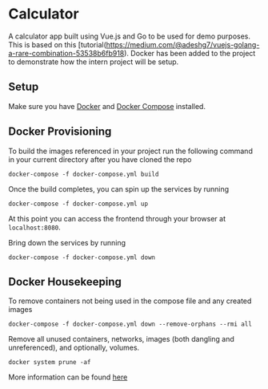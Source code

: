# Calculator 
A calculator app built using Vue.js and Go to be used for demo purposes. This is based on this [tutorial(https://medium.com/@adeshg7/vuejs-golang-a-rare-combination-53538b6fb918). Docker has been added to the project to demonstrate how the intern project will be setup. 

## Setup
Make sure you have [Docker](https://www.docker.com/products/docker-desktop) and [Docker Compose](https://docs.docker.com/compose/) installed.

## Docker Provisioning
To build the images referenced in your project run the following command in your current directory after you have cloned the repo
```
docker-compose -f docker-compose.yml build
```

Once the build completes, you can spin up the services by running
```
docker-compose -f docker-compose.yml up
```
At this point you can access the frontend through your browser at `localhost:8080`.

Bring down the services by running
```
docker-compose -f docker-compose.yml down
```

## Docker Housekeeping
To remove containers not being used in the compose file and any created images
```
docker-compose -f docker-compose.yml down --remove-orphans --rmi all
```

Remove all unused containers, networks, images (both dangling and unreferenced), and optionally, volumes.
```
docker system prune -af
```
More information can be found [here](https://vsupalov.com/cleaning-up-after-docker/)

